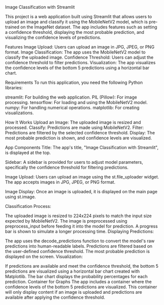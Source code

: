 Image Classification with Streamlit

This project is a web application built using Streamlit that allows users to upload an image and classify it using the MobileNetV2 model, which is pre-trained on the ImageNet dataset. The app includes features such as setting a confidence threshold, displaying the most probable prediction, and visualizing the confidence levels of predictions.

Features
Image Upload: Users can upload an image in JPG, JPEG, or PNG format.
Image Classification: The app uses the MobileNetV2 model to classify the uploaded image.
Confidence Threshold: Users can adjust the confidence threshold to filter predictions.
Visualization: The app visualizes the confidence levels of the bottom 5 predictions using a horizontal bar chart.

Requirements
To run this application, you need the following Python libraries:

streamlit: For building the web application.
PIL (Pillow): For image processing.
tensorflow: For loading and using the MobileNetV2 model.
numpy: For handling numerical operations.
matplotlib: For creating visualizations.

How It Works
Upload an Image: The uploaded image is resized and processed.
Classify: Predictions are made using MobileNetV2.
Filter: Predictions are filtered by the selected confidence threshold.
Display: The most probable prediction is shown, and confidence levels are visualized.

App Components
Title: The app's title, "Image Classification with Streamlit", is displayed at the top.

Sidebar: A sidebar is provided for users to adjust model parameters, specifically the confidence threshold for filtering predictions.

Image Upload: Users can upload an image using the st.file_uploader widget. The app accepts images in JPG, JPEG, or PNG format.

Image Display: Once an image is uploaded, it is displayed on the main page using st.image.

Classification Process:

The uploaded image is resized to 224x224 pixels to match the input size expected by MobileNetV2.
The image is preprocessed using preprocess_input before feeding it into the model for prediction.
A progress bar is shown to simulate a longer processing time.
Displaying Predictions:

The app uses the decode_predictions function to convert the model's raw predictions into human-readable labels.
Predictions are filtered based on the user-defined confidence threshold.
The most probable prediction is displayed on the screen.
Visualization:

If predictions are available and meet the confidence threshold, the bottom 5 predictions are visualized using a horizontal bar chart created with Matplotlib.
The bar chart displays the probability percentages for each prediction.
Container for Graphs
The app includes a container where the confidence levels of the bottom 5 predictions are visualized. This container will only display content if an image is uploaded and predictions are available after applying the confidence threshold.
